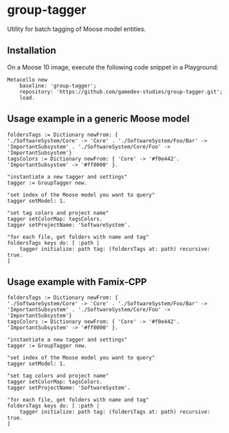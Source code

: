 # group-tagger
Utility for batch tagging of Moose model entities. 

## Installation
On a Moose 10 image, execute the following code snippet in a Playground:

```Smalltalk
Metacello new
    baseline: 'group-tagger';
    repository: 'https://github.com/gamedev-studies/group-tagger.git';
    load.
```

## Usage example in a generic Moose model
```Smalltalk
foldersTags := Dictionary newFrom: {
'./SoftwareSystem/Core' -> 'Core' . './SoftwareSystem/Foo/Bar' -> 'ImportantSubsystem' . './SoftwareSystem/Core/Foo' -> 'ImportantSubsystem'}
tagsColors := Dictionary newFrom: { 'Core' -> '#f0e442'. 'ImportantSubsystem' -> '#ff0000' }.

"instantiate a new tagger and settings"
tagger := GroupTagger new.

"set index of the Moose model you want to query"
tagger setModel: 1.

"set tag colors and project name"
tagger setColorMap: tagsColors.
tagger setProjectName: 'SoftwareSystem'.

"for each file, get folders with name and tag"
foldersTags keys do: [ :path | 
    tagger initialize: path tag: (foldersTags at: path) recursive: true.
]
```

## Usage example with Famix-CPP
```Smalltalk
foldersTags := Dictionary newFrom: {
'./SoftwareSystem/Core' -> 'Core' . './SoftwareSystem/Foo/Bar' -> 'ImportantSubsystem' . './SoftwareSystem/Core/Foo' -> 'ImportantSubsystem'}
tagsColors := Dictionary newFrom: { 'Core' -> '#f0e442'. 'ImportantSubsystem' -> '#ff0000' }.

"instantiate a new tagger and settings"
tagger := GroupTagger new.

"set index of the Moose model you want to query"
tagger setModel: 1.

"set tag colors and project name"
tagger setColorMap: tagsColors.
tagger setProjectName: 'SoftwareSystem'.

"for each file, get folders with name and tag"
foldersTags keys do: [ :path | 
    tagger initialize: path tag: (foldersTags at: path) recursive: true.
]
```
